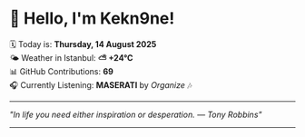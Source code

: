 # 👋 Hello, I'm Kekn9ne!

🗓️ Today is: **Thursday, 14 August 2025**  
🌤️ Weather in Istanbul: **⛅️  +24°C**  
📊 GitHub Contributions: **69**  
🎧 Currently Listening: **MASERATI** by *Organize* 🎶

---

_"In life you need either inspiration or desperation. — *Tony Robbins*"_

---
